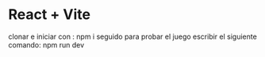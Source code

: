 # React + Vite

clonar e iniciar con : npm i
seguido para probar el juego escribir el siguiente comando: npm run dev
